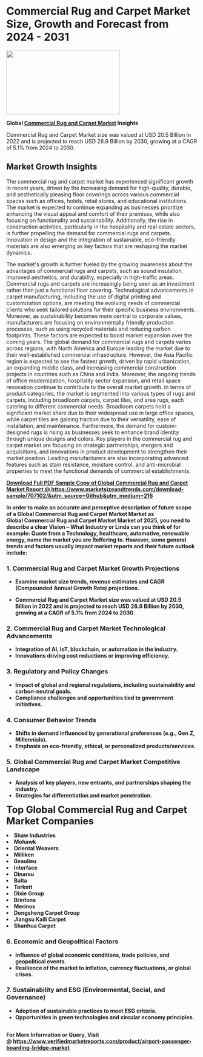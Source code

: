 <H1>Commercial Rug and Carpet Market Size, Growth and Forecast from 2024 - 2031</H1><img class="aligncenter size-medium wp-image-584254" src="https://thirdeyenews.in/wp-content/uploads/2024/09/Global-Market-Research-300x168.jpeg" alt="" width="300" height="168" /><p><strong>Global&nbsp;<a href="https://www.marketsizeandtrends.com/download-sample/707102/&amp;utm_source=Github&utm_medium=216">Commercial Rug and Carpet Market</a> Insights</strong></p><p>Commercial Rug and Carpet Market size was valued at USD 20.5 Billion in 2022 and is projected to reach USD 28.9 Billion by 2030, growing at a CAGR of 5.1% from 2024 to 2030.</p><p><h2>Market Growth Insights</h2> <p>The commercial rug and carpet market has experienced significant growth in recent years, driven by the increasing demand for high-quality, durable, and aesthetically pleasing floor coverings across various commercial spaces such as offices, hotels, retail stores, and educational institutions. The market is expected to continue expanding as businesses prioritize enhancing the visual appeal and comfort of their premises, while also focusing on functionality and sustainability. Additionally, the rise in construction activities, particularly in the hospitality and real estate sectors, is further propelling the demand for commercial rugs and carpets. Innovation in design and the integration of sustainable, eco-friendly materials are also emerging as key factors that are reshaping the market dynamics.</p> <p><strong><a href="#"></a></strong></p> <p>The market's growth is further fueled by the growing awareness about the advantages of commercial rugs and carpets, such as sound insulation, improved aesthetics, and durability, especially in high-traffic areas. Commercial rugs and carpets are increasingly being seen as an investment rather than just a functional floor covering. Technological advancements in carpet manufacturing, including the use of digital printing and customization options, are meeting the evolving needs of commercial clients who seek tailored solutions for their specific business environments. Moreover, as sustainability becomes more central to corporate values, manufacturers are focusing on environmentally friendly production processes, such as using recycled materials and reducing carbon footprints. These factors are expected to boost market expansion over the coming years. The global demand for commercial rugs and carpets varies across regions, with North America and Europe leading the market due to their well-established commercial infrastructure. However, the Asia Pacific region is expected to see the fastest growth, driven by rapid urbanization, an expanding middle class, and increasing commercial construction projects in countries such as China and India. Moreover, the ongoing trends of office modernization, hospitality sector expansion, and retail space renovation continue to contribute to the overall market growth. In terms of product categories, the market is segmented into various types of rugs and carpets, including broadloom carpets, carpet tiles, and area rugs, each catering to different commercial needs. Broadloom carpets hold a significant market share due to their widespread use in large office spaces, while carpet tiles are gaining traction due to their versatility, ease of installation, and maintenance. Furthermore, the demand for custom-designed rugs is rising as businesses seek to enhance brand identity through unique designs and colors. Key players in the commercial rug and carpet market are focusing on strategic partnerships, mergers and acquisitions, and innovations in product development to strengthen their market position. Leading manufacturers are also incorporating advanced features such as stain resistance, moisture control, and anti-microbial properties to meet the functional demands of commercial establishments. <p><strong><a href="#"></p><p><span class=""><strong>Download Full PDF Sample Copy of Global Commercial Rug and Carpet Market Report</strong> @ <a href="https://www.marketsizeandtrends.com/download-sample/707102/&amp;utm_source=Github&utm_medium=216" target="_blank">https://www.marketsizeandtrends.com/download-sample/707102/&amp;utm_source=Github&utm_medium=216</a></span></p><p>In order to make an accurate and perceptive description of future scope of a Global&nbsp;Commercial Rug and Carpet Market Market as Global&nbsp;Commercial Rug and Carpet Market Market of 2025, you need to describe a clear Vision &ndash; What Industry or Linda can you think of for example: Quote from a Technology, healthcare, automotive, renewable energy, name the market you are Reffering to. However, some general trends and factors usually impact market reports and their future outlook include:</p><h3>1.&nbsp;<strong>Commercial Rug and Carpet Market Growth Projections</strong></h3><ul><li>Examine market size trends, revenue estimates and CAGR (Compounded Annual Growth Rate) projections.</li><li><p>Commercial Rug and Carpet Market size was valued at USD 20.5 Billion in 2022 and is projected to reach USD 28.9 Billion by 2030, growing at a CAGR of 5.1% from 2024 to 2030.</p></li></ul><h3>2.&nbsp;<strong>Commercial Rug and Carpet Market Technological Advancements</strong></h3><ul><li>Integration of AI, IoT, blockchain, or automation in the industry.</li><li>Innovations driving cost reductions or improving efficiency.</li></ul><h3>3.&nbsp;<strong>Regulatory and Policy Changes</strong></h3><ul><li>Impact of global and regional regulations, including sustainability and carbon-neutral goals.</li><li>Compliance challenges and opportunities tied to government initiatives.</li></ul><h3>4.&nbsp;<strong>Consumer Behavior Trends</strong></h3><ul><li>Shifts in demand influenced by generational preferences (e.g., Gen Z, Millennials).</li><li>Emphasis on eco-friendly, ethical, or personalized products/services.</li></ul><h3>5.&nbsp;<strong>Global Commercial Rug and Carpet Market Competitive Landscape</strong></h3><ul><li>Analysis of key players, new entrants, and partnerships shaping the industry.</li><li>Strategies for differentiation and market penetration.</li></ul><p data-pm-slice="1 1 []"><span style="color: inherit; font-family: inherit; font-size: 25px;">Top Global Commercial Rug and Carpet Market Companies</span></p><div class="" data-test-id=""><p><li>Shaw Industries</li><li> Mohawk</li><li> Oriental Weavers</li><li> Milliken</li><li> Beaulieu</li><li> Interface</li><li> Dinarsu</li><li> Balta</li><li> Tarkett</li><li> Dixie Group</li><li> Brintons</li><li> Merinos</li><li> Dongsheng Carpet Group</li><li> Jiangsu Kaili Carpet</li><li> Shanhua Carpet</li></p></div><h3>6.&nbsp;<strong>Economic and Geopolitical Factors</strong></h3><ul><li>Influence of global economic conditions, trade policies, and geopolitical events.</li><li>Resilience of the market to inflation, currency fluctuations, or global crises.</li></ul><h3>7.&nbsp;<strong>Sustainability and ESG (Environmental, Social, and Governance)</strong></h3><ul><li>Adoption of sustainable practices to meet ESG criteria.</li><li>Opportunities in green technologies and circular economy principles.</li></ul><h2><strong style="font-size: 14px;">For More Information or Query, Visit @&nbsp;</strong><a style="background-color: #ffffff; font-size: 14px;" href="https://www.marketsizeandtrends.com/report/commercial-rug-and-carpet-market/" target="_blank">https://www.verifiedmarketreports.com/product/airport-passenger-boarding-bridge-market</a></h2>
